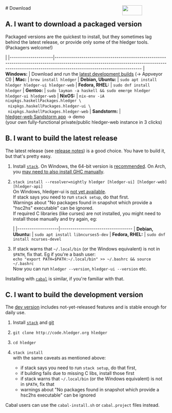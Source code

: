 <div style="float:right; text-align:right; white-space:nowrap; ">
<a style="margin-left:3px;" href="https://flattr.com/submit/auto?user_id=simonmichael&amp;url=http%3A%2F%2Fhledger.org" target="_blank"><img src="//api.flattr.com/button/flattr-badge-large.png" alt="" title="Flattr this" border="0"></a> 
<a href="https://www.paypal.com/cgi-bin/webscr?cmd=_s-xclick&amp;hosted_button_id=5J33NLXYXCYAY"><img width=62 height=31 border=0 src="https://www.paypal.com/en_US/i/btn/x-click-but04.gif" alt=""></a> 
<div style="display:inline-block; position:relative; top:5px; width:62px; height:31px;">
<script data-gratipay-username="simonmichael" data-gratipay-widget="button" src="//grtp.co/v1.js"></script> 
</div>
<a href="https://www.bountysource.com/trackers/536505-simonmichael-hledger"><img border=0 src="https://www.bountysource.com/badge/tracker?tracker_id=536505" alt=""></a> &nbsp;
</div>
# Download
<a name="a"></a>

## A. I want to download a packaged version

<style>
tr { vertical-align:top; }
td { padding-bottom:.5em; padding-right:1em; }
td:first-of-type { 
  /* white-space:nowrap; */
  /* width:1%; */
}
a { white-space:nowrap; }
</style>

Packaged versions are the quickest to install, but they sometimes lag behind the
latest release, or provide only some of the hledger tools. (Packagers welcome!)

|
|---------------------|------------------------------------------------------------------------------------------------------------------------------------------------------------------------------------------------------
| **Windows:**        | Download and run the [latest development builds](developer-guide.html) (-> Appveyor CI)
| **Mac:**            | `brew install hledger`
| **Debian,&nbsp;Ubuntu:** | `sudo apt install hledger hledger-ui hledger-web`
| **Fedora,&nbsp;RHEL:**   | `sudo dnf install hledger`
| **Gentoo:**         | `sudo layman -a haskell && sudo emerge hledger hledger-ui hledger-web`
| **NixOS:**          | `nix-env -iA nixpkgs.haskellPackages.hledger \`<br>&nbsp;&nbsp;`nixpkgs.haskellPackages.hledger-ui \`<br>&nbsp;&nbsp;`nixpkgs.haskellPackages.hledger-web`
| **Sandstorm:**      | [hledger-web Sandstorm app](https://apps.sandstorm.io/app/8x12h6p0x0nrzk73hfq6zh2jxtgyzzcty7qsatkg7jfg2mzw5n90) -> demo<br>(your own fully-functional private/public hledger-web instance in 3 clicks)


<a name="b"></a>

## B. I want to build the latest release

The latest release (see [release notes](release-notes.html)) is a good choice. 
You have to build it, but that's pretty easy. 

1. Install [`stack`](http://haskell-lang.org/get-started).
   On Windows, the 64-bit version is [recommended](https://github.com/simonmichael/hledger/issues/275#issuecomment-123834252).
   On Arch, you [may need to also install GHC manually](https://github.com/simonmichael/hledger/issues/434).

2. `stack install --resolver=nightly hledger [hledger-ui] [hledger-web] [hledger-api]`\
   On Windows, hledger-ui is [not yet available](https://github.com/coreyoconnor/vty/pull/1).\
   If stack says you need to run `stack setup`, do that first.\
   Warnings about "No packages found in snapshot which provide a "hsc2hs" executable" can be ignored.\
   If required C libraries (like curses) are not installed, you might need to install those manually and try again, eg:

    |
    |--------------------|-----------------------------------
    | **Debian, Ubuntu:** | `sudo apt install libncurses5-dev` 
    | **Fedora, RHEL:**   | `sudo dnf install ncurses-devel`

3. If stack warns that `~/.local/bin` (or the Windows equivalent) is not in `$PATH`, fix that.
   Eg if you're a bash user:\
   `echo "export PATH=$PATH:~/.local/bin" >> ~/.bashrc && source ~/.bashrc`\
   Now you can run `hledger --version`, `hledger-ui --version` etc.

Installing with [`cabal`](https://www.haskell.org/cabal/) is similar, if you're familiar with that. 
<!--(The exact steps depend on your OS, cabal version and expertise.)-->
<!--
Short version:\
`cabal update && cabal install hledger [hledger-ui] [hledger-web] [hledger-api]`
-->
<!--
If you're brand new to cabal, these steps should work on unix-like systems 
(on Windows, adjust commands and paths as needed):

1. Install [GHC](http://haskell.org/ghc) and [cabal](http://haskell.org/cabal/download.html) if needed,
   eg from [https://www.haskell.org/downloads](https://www.haskell.org/downloads)
2. Ensure `~/.cabal/bin` or the Windows equivalent is in your `$PATH`,
   eg `echo "export PATH=$PATH:~/.cabal/bin" >> ~/.bashrc && source ~/.bashrc`
3. `cabal update`
4. `cabal install alex happy`
5. `mkdir hledger-sandbox`
6. `cd hledger-sandbox`
7. `cabal sandbox init`
8. `cabal install hledger-1.0.1 [hledger-ui-1.0.2] [hledger-web-1.0.1] [hledger-api-1.0]`
9. `mv .cabal-sandbox/bin/hledger* ~/.cabal/bin`
10. `cd ..; rm -rf hledger-sandbox`
-->


<a name="c"></a>

## C. I want to build the development version

The [dev version](https://github.com/simonmichael/hledger/commits/master) includes not-yet-released features and is stable enough for daily use.

1. Install [`stack`](http://haskell-lang.org/get-started) and [git](https://en.wikipedia.org/wiki/Git)
2. `git clone http://code.hledger.org hledger`
3. `cd hledger`
4. `stack install`\
   with the same caveats as mentioned above:
    
    - if stack says you need to run `stack setup`, do that first,
    - if building fails due to missing C libs, install those first 
    - if stack warns that `~/.local/bin` (or the Windows equivalent) is not in `$PATH`, fix that
    - warnings about "No packages found in snapshot which provide a hsc2hs executable" can be ignored

Cabal users can use the `cabal-install.sh` or `cabal.project` files instead.


<!--
VM instructions:

- if stack or cabal can't run on your OS, maybe this [vagrant image](https://github.com/sciurus/hledger-vagrant) can ?
-->

